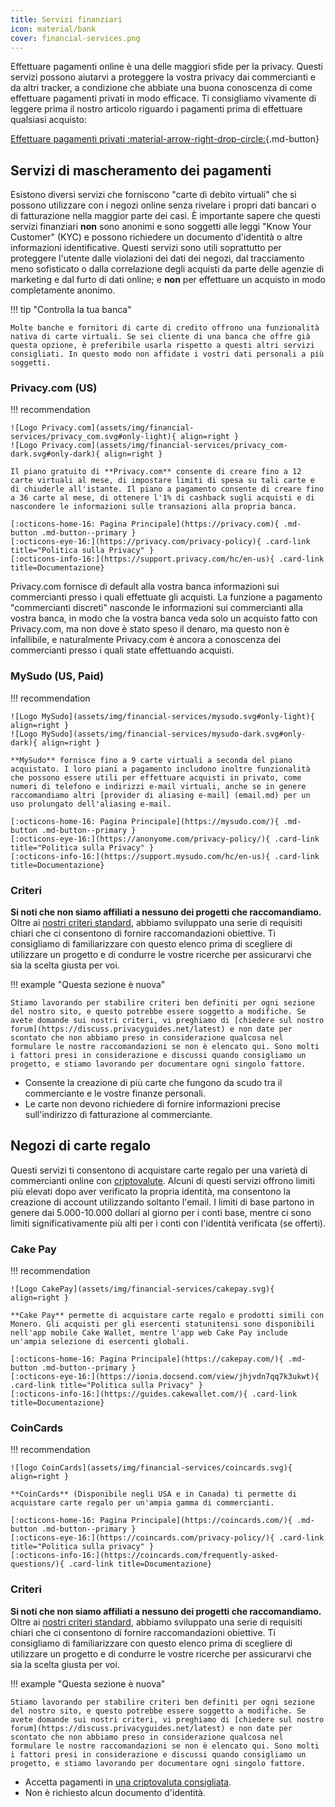 ```yaml
---
title: Servizi finanziari
icon: material/bank
cover: financial-services.png
---
```


Effettuare pagamenti online è una delle maggiori sfide per la privacy. Questi servizi possono aiutarvi a proteggere la vostra privacy dai commercianti e da altri tracker, a condizione che abbiate una buona conoscenza di come effettuare pagamenti privati in modo efficace. Ti consigliamo vivamente di leggere prima il nostro articolo riguardo i pagamenti prima di effettuare qualsiasi acquisto:

[Effettuare pagamenti privati :material-arrow-right-drop-circle:](advanced/payments.md ""){.md-button}

## Servizi di mascheramento dei pagamenti

Esistono diversi servizi che forniscono "carte di debito virtuali" che si possono utilizzare con i negozi online senza rivelare i propri dati bancari o di fatturazione nella maggior parte dei casi. È importante sapere che questi servizi finanziari **non** sono anonimi e sono soggetti alle leggi "Know Your Customer" (KYC) e possono richiedere un documento d'identità o altre informazioni identificative. Questi servizi sono utili soprattutto per proteggere l'utente dalle violazioni dei dati dei negozi, dal tracciamento meno sofisticato o dalla correlazione degli acquisti da parte delle agenzie di marketing e dal furto di dati online; e **non** per effettuare un acquisto in modo completamente anonimo.

!!! tip "Controlla la tua banca"

    Molte banche e fornitori di carte di credito offrono una funzionalità nativa di carte virtuali. Se sei cliente di una banca che offre già questa opzione, è preferibile usarla rispetto a questi altri servizi consigliati. In questo modo non affidate i vostri dati personali a più soggetti.

### Privacy.com (US)

!!! recommendation

    ![Logo Privacy.com](assets/img/financial-services/privacy_com.svg#only-light){ align=right }
    ![Logo Privacy.com](assets/img/financial-services/privacy_com-dark.svg#only-dark){ align=right }
    
    Il piano gratuito di **Privacy.com** consente di creare fino a 12 carte virtuali al mese, di impostare limiti di spesa su tali carte e di chiuderle all'istante. Il piano a pagamento consente di creare fino a 36 carte al mese, di ottenere l'1% di cashback sugli acquisti e di nascondere le informazioni sulle transazioni alla propria banca.
    
    [:octicons-home-16: Pagina Principale](https://privacy.com){ .md-button .md-button--primary }
    [:octicons-eye-16:](https://privacy.com/privacy-policy){ .card-link title="Politica sulla Privacy" }
    [:octicons-info-16:](https://support.privacy.com/hc/en-us){ .card-link title=Documentazione}

Privacy.com fornisce di default alla vostra banca informazioni sui commercianti presso i quali effettuate gli acquisti. La funzione a pagamento "commercianti discreti" nasconde le informazioni sui commercianti alla vostra banca, in modo che la vostra banca veda solo un acquisto fatto con Privacy.com, ma non dove è stato speso il denaro, ma questo non è infallibile, e naturalmente Privacy.com è ancora a conoscenza dei commercianti presso i quali state effettuando acquisti.

### MySudo (US, Paid)

!!! recommendation

    ![Logo MySudo](assets/img/financial-services/mysudo.svg#only-light){ align=right }
    ![Logo MySudo](assets/img/financial-services/mysudo-dark.svg#only-dark){ align=right }
    
    **MySudo** fornisce fino a 9 carte virtuali a seconda del piano acquistato. I loro piani a pagamento includono inoltre funzionalità che possono essere utili per effettuare acquisti in privato, come numeri di telefono e indirizzi e-mail virtuali, anche se in genere raccomandiamo altri [provider di aliasing e-mail] (email.md) per un uso prolungato dell'aliasing e-mail.
    
    [:octicons-home-16: Pagina Principale](https://mysudo.com/){ .md-button .md-button--primary }
    [:octicons-eye-16:](https://anonyome.com/privacy-policy/){ .card-link title="Politica sulla Privacy" }
    [:octicons-info-16:](https://support.mysudo.com/hc/en-us){ .card-link title=Documentazione}

### Criteri

**Si noti che non siamo affiliati a nessuno dei progetti che raccomandiamo.** Oltre ai [ nostri criteri standard](about/criteria.md), abbiamo sviluppato una serie di requisiti chiari che ci consentono di fornire raccomandazioni obiettive. Ti consigliamo di familiarizzare con questo elenco prima di scegliere di utilizzare un progetto e di condurre le vostre ricerche per assicurarvi che sia la scelta giusta per voi.

!!! example "Questa sezione è nuova"

    Stiamo lavorando per stabilire criteri ben definiti per ogni sezione del nostro sito, e questo potrebbe essere soggetto a modifiche. Se avete domande sui nostri criteri, vi preghiamo di [chiedere sul nostro forum](https://discuss.privacyguides.net/latest) e non date per scontato che non abbiamo preso in considerazione qualcosa nel formulare le nostre raccomandazioni se non è elencato qui. Sono molti i fattori presi in considerazione e discussi quando consigliamo un progetto, e stiamo lavorando per documentare ogni singolo fattore.

- Consente la creazione di più carte che fungono da scudo tra il commerciante e le vostre finanze personali.
- Le carte non devono richiedere di fornire informazioni precise sull'indirizzo di fatturazione al commerciante.

## Negozi di carte regalo

Questi servizi ti consentono di acquistare carte regalo per una varietà di commercianti online con [criptovalute](cryptocurrency.md). Alcuni di questi servizi offrono limiti più elevati dopo aver verificato la propria identità, ma consentono la creazione di account utilizzando soltanto l'email. I limiti di base partono in genere dai 5.000-10.000 dollari al giorno per i conti base, mentre ci sono limiti significativamente più alti per i conti con l'identità verificata (se offerti).

### Cake Pay

!!! recommendation

    ![Logo CakePay](assets/img/financial-services/cakepay.svg){ align=right }
    
    **Cake Pay** permette di acquistare carte regalo e prodotti simili con Monero. Gli acquisti per gli esercenti statunitensi sono disponibili nell'app mobile Cake Wallet, mentre l'app web Cake Pay include un'ampia selezione di esercenti globali.
    
    [:octicons-home-16: Pagina Principale](https://cakepay.com/){ .md-button .md-button--primary }
    [:octicons-eye-16:](https://ionia.docsend.com/view/jhjvdn7qq7k3ukwt){ .card-link title="Politica sulla Privacy" }
    [:octicons-info-16:](https://guides.cakewallet.com/){ .card-link title=Documentazione}

### CoinCards

!!! recommendation

    ![logo CoinCards](assets/img/financial-services/coincards.svg){ align=right }
    
    **CoinCards** (Disponibile negli USA e in Canada) ti permette di acquistare carte regalo per un'ampia gamma di commercianti.
    
    [:octicons-home-16: Pagina Principale](https://coincards.com/){ .md-button .md-button--primary }
    [:octicons-eye-16:](https://coincards.com/privacy-policy/){ .card-link title="Politica sulla privacy" }
    [:octicons-info-16:](https://coincards.com/frequently-asked-questions/){ .card-link title=Documentazione}

### Criteri

**Si noti che non siamo affiliati a nessuno dei progetti che raccomandiamo.** Oltre ai [ nostri criteri standard](about/criteria.md), abbiamo sviluppato una serie di requisiti chiari che ci consentono di fornire raccomandazioni obiettive. Ti consigliamo di familiarizzare con questo elenco prima di scegliere di utilizzare un progetto e di condurre le vostre ricerche per assicurarvi che sia la scelta giusta per voi.

!!! example "Questa sezione è nuova"

    Stiamo lavorando per stabilire criteri ben definiti per ogni sezione del nostro sito, e questo potrebbe essere soggetto a modifiche. Se avete domande sui nostri criteri, vi preghiamo di [chiedere sul nostro forum](https://discuss.privacyguides.net/latest) e non date per scontato che non abbiamo preso in considerazione qualcosa nel formulare le nostre raccomandazioni se non è elencato qui. Sono molti i fattori presi in considerazione e discussi quando consigliamo un progetto, e stiamo lavorando per documentare ogni singolo fattore.

- Accetta pagamenti in [una criptovaluta consigliata](cryptocurrency.md).
- Non è richiesto alcun documento d'identità.

